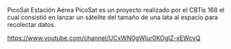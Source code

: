 PicoSat Estación Aérea
PicoSat es un proyecto realizado por el CBTis 168 el cual consistió en lanzar un sátelite del tamaño de una lata al espacio para recolectar datos.

https://www.youtube.com/channel/UCxWN0gWlur0KOgIZ-xEWcyQ